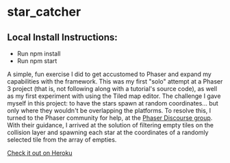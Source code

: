 # star_catcher

## Local Install Instructions:
- Run npm install
- Run npm start

A simple, fun exercise I did to get accustomed to Phaser and expand my capabilities with the framework. This was my first "solo" attempt at a Phaser 3 project (that is, not following along with a tutorial's source code), as well as my first experiment with using the Tiled map editor. The challenge I gave myself in this project: to have the stars spawn at random coordinates... but only where they wouldn't be overlapping the platforms. To resolve this, I turned to the Phaser community for help, at the [Phaser Discourse group](https://phaser.discourse.group/). With their guidance, I arrived at the solution of filtering empty tiles on the collision layer and spawning each star at the coordinates of a randomly selected tile from the array of empties.

[Check it out on Heroku](https://star--catcher.herokuapp.com/)
